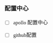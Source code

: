<span  style="font-family: Simsun,serif; font-size: 17px; ">

### 配置中心

- [ ] apollo 配置中心
- [ ] github配置


</span>
